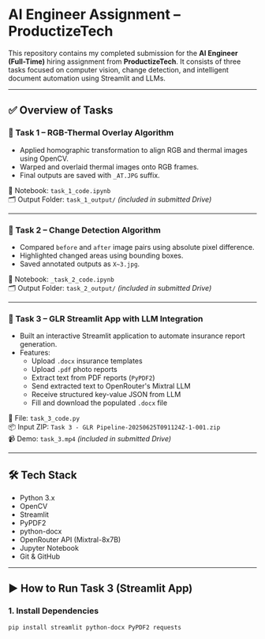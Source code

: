 # AI Engineer Assignment – ProductizeTech

This repository contains my completed submission for the **AI Engineer (Full-Time)** hiring assignment from **ProductizeTech**. It consists of three tasks focused on computer vision, change detection, and intelligent document automation using Streamlit and LLMs.

---

## ✅ Overview of Tasks

### 🔹 Task 1 – RGB-Thermal Overlay Algorithm

- Applied homographic transformation to align RGB and thermal images using OpenCV.
- Warped and overlaid thermal images onto RGB frames.
- Final outputs are saved with `_AT.JPG` suffix.

📄 Notebook: `task_1_code.ipynb`  
🗂️ Output Folder: `task_1_output/` *(included in submitted Drive)*

---

### 🔹 Task 2 – Change Detection Algorithm

- Compared `before` and `after` image pairs using absolute pixel difference.
- Highlighted changed areas using bounding boxes.
- Saved annotated outputs as `X~3.jpg`.

📄 Notebook: `_task_2_code.ipynb`  
🗂️ Output Folder: `task_2_output/` *(included in submitted Drive)*

---

### 🔹 Task 3 – GLR Streamlit App with LLM Integration

- Built an interactive Streamlit application to automate insurance report generation.
- Features:
  - Upload `.docx` insurance templates
  - Upload `.pdf` photo reports
  - Extract text from PDF reports (`PyPDF2`)
  - Send extracted text to OpenRouter's Mixtral LLM
  - Receive structured key-value JSON from LLM
  - Fill and download the populated `.docx` file

📄 File: `task_3_code.py`  
📦 Input ZIP: `Task 3 - GLR Pipeline-20250625T091124Z-1-001.zip`  
📹 Demo: `task_3.mp4` *(included in submitted Drive)*

---

## 🛠 Tech Stack

- Python 3.x
- OpenCV
- Streamlit
- PyPDF2
- python-docx
- OpenRouter API (Mixtral-8x7B)
- Jupyter Notebook
- Git & GitHub

---

## ▶️ How to Run Task 3 (Streamlit App)

### 1. Install Dependencies

```bash
pip install streamlit python-docx PyPDF2 requests
